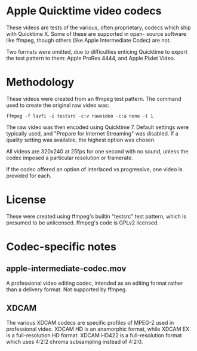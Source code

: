 Apple Quicktime video codecs
============================

These videos are tests of the various, often proprietary, codecs
which ship with Quicktime X. Some of these are supported in open-
source software like ffmpeg, though others (like Apple Intermediate
Codec) are not.

Two formats were omitted, due to difficulties enticing Quicktime to
export the test pattern to them: Apple ProRes 4444, and Apple Pixlet
Video.

Methodology
===========

These videos were created from an ffmpeg test pattern. The command used
to create the original raw video was:

`ffmpeg -f lavfi -i testsrc -c:v rawvideo -c:a none -t 1`

The raw video was then encoded using Quicktime 7. Default settings were
typically used, and "Prepare for Internet Streaming" was disabled. If a
quality setting was available, the highest option was chosen.

All videos are 320x240 at 25fps for one second with no sound, unless the
codec imposed a particular resolution or framerate.

If the codec offered an option of interlaced vs progressive, one video
is provided for each.

License
=======

These were created using ffmpeg's builtin "testsrc" test pattern, which
is presumed to be unlicensed. ffmpeg's code is GPLv2 licensed.

Codec-specific notes
====================

apple-intermediate-codec.mov
----------------------------

A professional video editing codec, intended as an editing format rather
than a delivery format. Not supported by ffmpeg.

XDCAM
-----

The various XDCAM codecs are specific profiles of MPEG-2 used in
professional video. XDCAM HD is an anamorphic format, while
XDCAM EX is a full-resolution HD format. XDCAM HD422 is a
full-resolution format which uses 4:2:2 chroma subsampling instead of
4:2:0.
